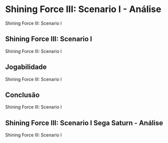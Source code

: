 ---
---

# Shining Force III: Scenario I - Análise

Shining Force III: Scenario I

## Shining Force III: Scenario I

Shining Force III: Scenario I

## Jogabilidade

Shining Force III: Scenario I

## Conclusão

Shining Force III: Scenario I

## Shining Force III: Scenario I Sega Saturn - Análise

Shining Force III: Scenario I
